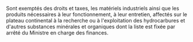 Sont exemptés des droits et taxes, les matériels
industriels ainsi que les produits nécessaires à leur fonctionnement, à
leur entretien, affectés sur le plateau continental à la recherche ou à
l'exploitation des hydrocarbures et d'autres substances minérales et
organiques dont la liste est fixée par arrêté du Ministre en charge des
finances.